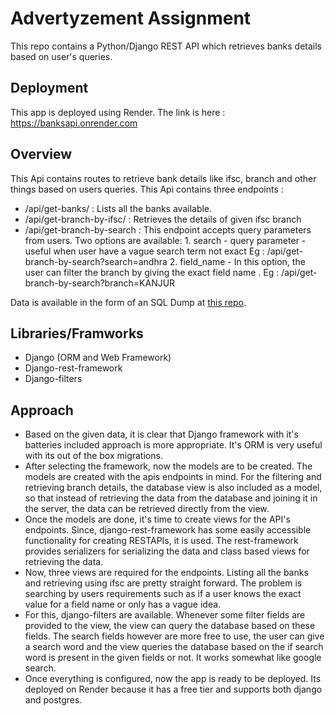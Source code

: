 # Advertyzement Assignment
This repo contains a Python/Django REST API which retrieves banks details based on user's queries.


## Deployment
This app is deployed using Render.
The link is here : https://banksapi.onrender.com

## Overview
This Api contains routes to retrieve bank details like ifsc, branch and other things based on users queries.
This Api contains three endpoints :
 - /api/get-banks/ : Lists all the banks available.
 - /api/get-branch-by-ifsc/<ifsc> : Retrieves the details of given ifsc branch
 - /api/get-branch-by-search : This endpoint accepts query parameters from users. Two options are available:
                               1. search - query parameter - useful when user have a vague search term not exact
                                                              Eg : /api/get-branch-by-search?search=andhra
                               2. field_name - In this option, the user can filter the branch by giving the exact
                                                field name . Eg : /api/get-branch-by-search?branch=KANJUR

Data is available in the form of an SQL Dump at [this repo](https://github.com/Amanskywalker/indian_banks).

## Libraries/Framworks

 - Django (ORM and Web Framework)
 - Django-rest-framework
 - Django-filters

## Approach

 - Based on the given data, it is clear that Django framework with it's batteries included approach is more 
    appropriate. It's ORM is very useful with its out of the box migrations.
 - After selecting the framework, now the models are to be created. The models are created with the apis endpoints
    in mind. For the filtering and retrieving branch details, the database view is also included as a model, so 
    that instead of retrieving the data from the database and joining it in the server, the data can be retrieved 
    directly from the view.
 - Once the models are done, it's time to create views for the API's endpoints. Since, django-rest-framework has
    some easily accessible functionality for creating RESTAPIs, it is used. The rest-framework provides serializers
    for serializing the data and class based views for retrieving the data.
 - Now, three views are required for the endpoints. Listing all the banks and retrieving using ifsc are pretty
    straight forward. The problem is searching by users requirements such as if a user knows the exact value for
    a field name or only has a vague idea.
 - For this, django-filters are available. Whenever some filter fields are provided to the view, the view can query
    the database based on these fields. The search fields however are more free to use, the user can give a search
    word and the view queries the database based on the if search word is present in the given fields or not. It works somewhat like google search.
 - Once everything is configured, now the app is ready to be deployed. Its deployed on Render because it has a free 
    tier and supports both django and postgres.

